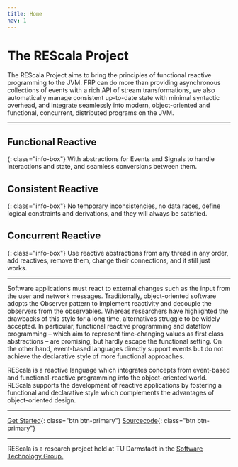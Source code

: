 ```yaml
---
title: Home
nav: 1
---
```


# The REScala Project


The REScala Project aims to bring the principles of functional reactive programming to the JVM.
FRP can do more than providing asynchronous collections of events with a rich API of stream transformations,
we also automatically manage consistent up-to-date state with minimal syntactic overhead,
and integrate seamlessly into modern, object-oriented and functional, concurrent, distributed programs on the JVM.

<!-- {% include slideshow.html %} -->

---

## Functional Reactive
{: class="info-box"}
With abstractions for Events and Signals to handle interactions and state, and seamless conversions between them.

## Consistent Reactive
{: class="info-box"}
No temporary inconsistencies, no data races, define logical constraints and derivations, and they will always be satisfied.

## Concurrent Reactive
{: class="info-box"}
Use reactive abstractions from any thread in any order, add reactives, remove them, change their connections, and it still just works.

---

Software applications must react to external changes such as the input from the user and network messages.
Traditionally, object-oriented software adopts the Observer pattern to implement reactivity and decouple the observers from the observables.
Whereas researchers have highlighted the drawbacks of this style for a long time, alternatives struggle to be widely accepted.
In particular, functional reactive programming and dataflow programming – which aim to represent time-changing values as first class abstractions – are promising,
but hardly escape the functional setting. On the other hand, event-based languages directly support events but do not achieve the declarative style of more functional approaches.


REScala is a reactive language which integrates concepts from event-based and functional-reactive programming into the object-oriented world.
REScala supports the development of reactive applications by fostering a functional and declarative style which complements the advantages of object-oriented design.

---
[Get Started](./manual){: class="btn btn-primary"}
[Sourcecode](https://github.com/guidosalva/REScala/){: class="btn btn-primary"}

<!-- <a class="github-button" href="https://github.com/guidosalva/REScala/archive/master.zip" data-style="mega" aria-label="Download guidosalva/REScala on GitHub">Download</a> -->



---
REScala is a research project held at TU Darmstadt in the
[Software Technology Group.](http://www.stg.tu-darmstadt.de/)
